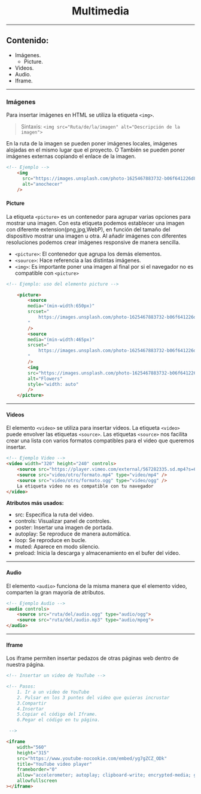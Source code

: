<h1 align=center>Multimedia</h1>
<hr>

## Contenido:

- Imágenes.
  - Picture.
- Videos.
- Audio.
- Iframe.

<hr>

### Imágenes

Para insertar imágenes en HTML se utiliza la etiqueta `<img>`.

> Sintaxis: `<img src="Ruta/de/la/imagen" alt="Descripción de la imagen">`

En la ruta de la imagen se pueden poner imágenes locales, imágenes alojadas en el mismo lugar que el proyecto. O También se pueden poner imágenes externas copiando el enlace de la imagen.

```HTML
<!-- Ejemplo -->
    <img
      src="https://images.unsplash.com/photo-1625467883732-b06f641226d8?ixlib=rb-1.2.1&ixid=MnwxMjA3fDB8MHxzZWFyY2h8MXx8ZnJlZSUyMHVzZXxlbnwwfHwwfHw%3D&w=1000&q=80"
      alt="anochecer"
    />
```

#### Picture

La etiqueta `<picture>` es un contenedor para agrupar varias opciones para mostrar una imagen. Con esta etiqueta podemos establecer una imagen con diferente extension(png,jpg,WebP), en función del tamaño del dispositivo mostrar una imagen u otra. Al añadir imágenes con diferentes resoluciones podemos crear imágenes responsive de manera sencilla.

- `<picture>`: El contenedor que agrupa los demás elementos.
- `<source>`: Hace referencia a las distintas imágenes.
- `<img>`: Es importante poner una imagen al final por si el navegador no es compatible con `<picture>`

```HTML
<!-- Ejemplo: uso del elemento picture -->

    <picture>
        <source
        media="(min-width:650px)"
        srcset="
            https://images.unsplash.com/photo-1625467883732-b06f641226d8?ixlib=rb-1.2.1&ixid=MnwxMjA3fDB8MHxzZWFyY2h8MXx8ZnJlZSUyMHVzZXxlbnwwfHwwfHw%3D&w=1000&q=80
        "
        />
        <source
        media="(min-width:465px)"
        srcset="
            https://images.unsplash.com/photo-1625467883732-b06f641226d8?ixlib=rb-1.2.1&ixid=MnwxMjA3fDB8MHxzZWFyY2h8MXx8ZnJlZSUyMHVzZXxlbnwwfHwwfHw%3D&w=1000&q=80
        "
        />
        <img
        src="https://images.unsplash.com/photo-1625467883732-b06f641226d8?ixlib=rb-1.2.1&ixid=MnwxMjA3fDB8MHxzZWFyY2h8MXx8ZnJlZSUyMHVzZXxlbnwwfHwwfHw%3D&w=1000&q=80"
        alt="Flowers"
        style="width: auto"
        />
    </picture>
```

<hr>

#### Videos

El elemento `<video>` se utiliza para insertar videos. La etiqueta `<video>` puede envolver las etiquetas `<source>`. Las etiquetas `<source>` nos facilita crear una lista con varios formatos compatibles para el video que queremos insertar.

```HTML
<!-- Ejemplo Video -->
<video width="320" height="240" controls>
    <source src="https://player.vimeo.com/external/567282335.sd.mp4?s=6b36bda539f3a3fb1f6106160d843de81b8bae86&profile_id=165&oauth2_token_id=57447761" />
    <source src="video/otro/formato.mp4" type="video/mp4" />
    <source src="video/otro/formato.ogg" type="video/ogg" />
    La etiqueta video no es compatible con tu navegador
</video>
```

**Atributos más usados:**

- src: Especifica la ruta del video.
- controls: Visualizar panel de controles.
- poster: Insertar una imagen de portada.
- autoplay: Se reproduce de manera automática.
- loop: Se reproduce en bucle.
- muted: Aparece en modo silencio.
- preload: Inicia la descarga y almacenamiento en el bufer del vídeo.

<hr>

#### Audio

El elemento `<audio>` funciona de la misma manera que el elemento video, comparten la gran mayoría de atributos.

```HTML
<!-- Ejemplo Audio -->
<audio controls>
    <source src="ruta/del/audio.ogg" type="audio/ogg">
    <source src="ruta/del/audio.mp3" type="audio/mpeg">
</audio>
```

<hr>

#### Iframe

Los iframe permiten insertar pedazos de otras páginas web dentro de nuestra página.

```HTML
<!-- Insertar un video de YouTube -->

<!-- Pasos:
    1. Ir a un video de YouTube
    2. Pulsar en los 3 puntes del video que quieras incrustar
    3.Compartir
    4.Insertar
    5.Copiar el código del Iframe.
    6.Pegar el código en tu página.

 -->

<iframe
    width="560"
    height="315"
    src="https://www.youtube-nocookie.com/embed/yg7gZCZ_ODk"
    title="YouTube video player"
    frameborder="0"
    allow="accelerometer; autoplay; clipboard-write; encrypted-media; gyroscope; picture-in-picture"
    allowfullscreen
></iframe>
```
